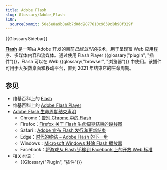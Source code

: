 ```yaml
---
title: Adobe Flash
slug: Glossary/Adobe_Flash
l10n:
  sourceCommit: 50e5e8a9b8a6b7d0dd9877610c9639d8b90f329f
---
```


{{GlossarySidebar}}

[**Flash**](https://zh.wikipedia.org/wiki/Adobe_Flash) 是一项由 Adobe 开发的目前*已经过时*的技术，用于呈现富 Web 应用程序、多媒体内容和流媒体。通过使用 Flash Player {{glossary("plugin", "插件")}}，Flash 可以在 Web {{glossary("browser", "浏览器")}} 中使用。该插件可用于大多数桌面和移动平台，直到 2021 年结束它的生命周期。

## 参见

- 维基百科上的 [Flash](https://zh.wikipedia.org/wiki/Adobe_Flash)
- 维基百科上的 [Adobe Flash Player](https://zh.wikipedia.org/wiki/Adobe_Flash_Player)
- [Adobe Flash 生命周期结束声明](https://www.adobe.com/products/flashplayer/end-of-life.html)
  - Chrome：[告别 Chrome 中的 Flash](https://www.blog.google/products/chrome/saying-goodbye-flash-chrome/)
  - Firefox：[Firefox 关于 Flash 生命周期结束的路线图](https://blog.mozilla.org/futurereleases/2017/07/25/firefox-roadmap-flash-end-life/)
  - Safari：[Adobe 宣布 Flash 发行和更新结束](https://webkit.org/blog/7839/adobe-announces-flash-distribution-and-updates-to-end/)
  - Edge：[时代的终结 – Adobe Flash 的下一步](https://blogs.windows.com/msedgedev/2017/07/25/flash-on-windows-timeline/)
  - Windows：[Microsoft Windows 移除 Flash 播放器](https://blogs.windows.com/msedgedev/2020/09/04/update-adobe-flash-end-support/)
  - Facebook：[将游戏从 Flash 迁移到 Facebook 上的开放 Web 标准](https://developers.facebook.com/blog/post/2017/07/25/Games-Migration-to-Open-Web-Standards/)
- 相关术语：
  - {{Glossary("Plugin", "插件")}}
